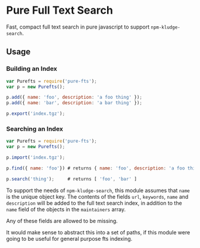 # Pure Full Text Search

Fast, compact full text search in pure javascript to support `npm-kludge-search`.

## Usage

### Building an Index

```js
var Purefts = require('pure-fts');
var p = new Purefts();

p.add({ name: 'foo', description: 'a foo thing' });
p.add({ name: 'bar', description: 'a bar thing' });

p.export('index.tgz');
```

### Searching an Index

```js
var Purefts = require('pure-fts');
var p = new Purefts();

p.import('index.tgz');

p.find({ name: 'foo'}) # returns { name: 'foo', description: 'a foo thing' }

p.search('thing');     # returns [ 'foo', 'bar' ]

```

To support the needs of `npm-kludge-search`, this module assumes that
`name` is the unique object key.  The contents of the fields `url`,
`keywords`, `name` and `description` will be added to the full text
search index, in addition to the `name` field of the objects in the
`maintainers` array.

Any of these fields are allowed to be missing.

It would make sense to abstract this into a set of paths, if this
module were going to be useful for general purpose fts indexing.